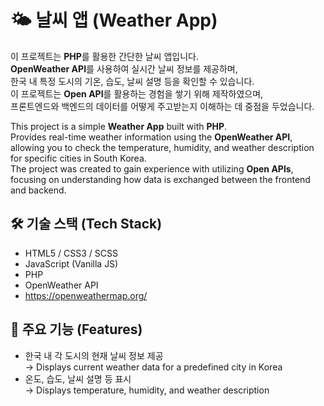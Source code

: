 # 🌤️ 날씨 앱 (Weather App)

이 프로젝트는 **PHP**를 활용한 간단한 날씨 앱입니다.  
**OpenWeather API**를 사용하여 실시간 날씨 정보를 제공하며,  
한국 내 특정 도시의 기온, 습도, 날씨 설명 등을 확인할 수 있습니다.  
이 프로젝트는 **Open API**를 활용하는 경험을 쌓기 위해 제작하였으며,  
프론트엔드와 백엔드의 데이터를 어떻게 주고받는지 이해하는 데 중점을 두었습니다.

This project is a simple **Weather App** built with **PHP**.  
Provides real-time weather information using the **OpenWeather API**,  
allowing you to check the temperature, humidity, and weather description for specific cities in South Korea.  
The project was created to gain experience with utilizing **Open APIs**,  
focusing on understanding how data is exchanged between the frontend and backend.

## 🛠️ 기술 스택 (Tech Stack)

- HTML5 / CSS3 / SCSS
- JavaScript (Vanilla JS)
- PHP
- OpenWeather API
 - https://openweathermap.org/

## 📌 주요 기능 (Features)

- 한국 내 각 도시의 현재 날씨 정보 제공  
  → Displays current weather data for a predefined city in Korea  
- 온도, 습도, 날씨 설명 등 표시  
  → Displays temperature, humidity, and weather description 
